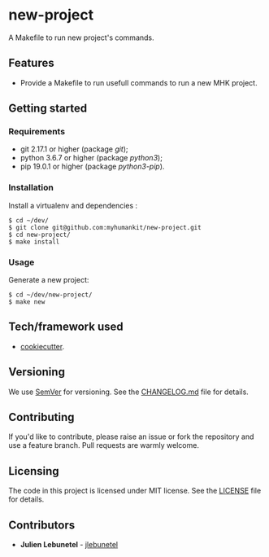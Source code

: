 # new-project
A Makefile to run new project's commands.

## Features
 * Provide a Makefile to run usefull commands to run a new MHK project.

## Getting started

### Requirements
 * git 2.17.1 or higher (package _git_);
 * python 3.6.7 or higher (package _python3_);
 * pip 19.0.1 or higher (package _python3-pip_).

### Installation
Install a virtualenv and dependencies :

```
$ cd ~/dev/
$ git clone git@github.com:myhumankit/new-project.git
$ cd new-project/
$ make install
```

### Usage
Generate a new project:

```
$ cd ~/dev/new-project/
$ make new
```

## Tech/framework used
 * [cookiecutter](https://github.com/audreyr/cookiecutter).

## Versioning
We use [SemVer](http://semver.org/) for versioning. See the [CHANGELOG.md](CHANGELOG.md) file for details.

## Contributing
If you'd like to contribute, please raise an issue or fork the repository and use a feature branch. Pull requests are warmly welcome.

## Licensing
The code in this project is licensed under MIT license. See the [LICENSE](LICENSE) file for details.

## Contributors
 * **Julien Lebunetel** - [jlebunetel](https://github.com/jlebunetel)
